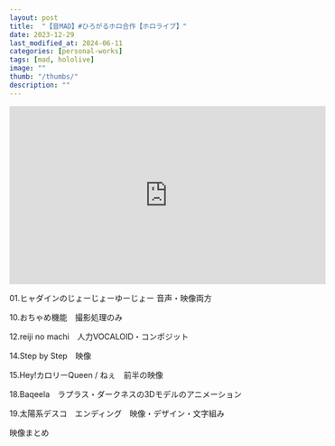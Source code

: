 ```yaml
---
layout: post
title:  "【音MAD】#ひろがるホロ合作【ホロライブ】"
date: 2023-12-29
last_modified_at: 2024-06-11
categories: [personal-works]
tags: [mad, hololive]
image: ""
thumb: "/thumbs/"
description: ""
---
```


<iframe width="560" height="315" src="https://www.youtube.com/embed/xUlor2MxuuI?si=lhMQS3-7StofQxTD" title="YouTube video player" frameborder="0" allow="accelerometer; autoplay; clipboard-write; encrypted-media; gyroscope; picture-in-picture; web-share" referrerpolicy="strict-origin-when-cross-origin" allowfullscreen></iframe>

01.ヒャダインのじょーじょーゆーじょー 音声・映像両方

10.おちゃめ機能　撮影処理のみ

12.reiji no machi　人力VOCALOID・コンポジット

14.Step by Step　映像

15.Hey!カロリーQueen / ねぇ　前半の映像

18.Baqeela　ラプラス・ダークネスの3Dモデルのアニメーション

19.太陽系デスコ　エンディング　映像・デザイン・文字組み

映像まとめ
